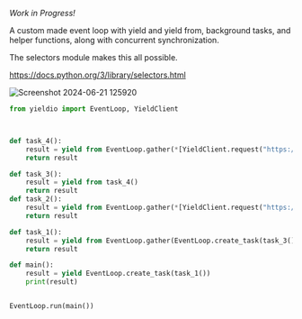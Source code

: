 *Work in Progress!*

A custom made event loop with yield and yield from,
background tasks, and helper functions, along with concurrent synchronization.

The selectors module makes this all possible.

https://docs.python.org/3/library/selectors.html

![Screenshot 2024-06-21 125920](https://github.com/bendeez/async_event_loop/assets/127566471/378260f9-9145-49ff-b910-366f1204171f)

```python
from yieldio import EventLoop, YieldClient



def task_4():
    result = yield from EventLoop.gather(*[YieldClient.request("https://www.google.com/") for _ in range(10)])
    return result

def task_3():
    result = yield from task_4()
    return result
def task_2():
    result = yield from EventLoop.gather(*[YieldClient.request("https://www.google.com/") for _ in range(10)])
    return result

def task_1():
    result = yield from EventLoop.gather(EventLoop.create_task(task_3()),EventLoop.create_task(task_2()),YieldClient.request("https://youtube.com"))
    return result

def main():
    result = yield EventLoop.create_task(task_1())
    print(result)


EventLoop.run(main())
